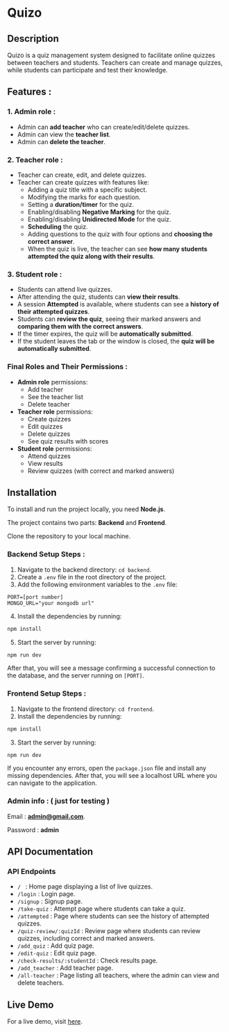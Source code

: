 # Quizo

## Description

Quizo is a quiz management system designed to facilitate online quizzes between teachers and students. Teachers can create and manage quizzes, while students can participate and test their knowledge.

## Features :

### 1. Admin role :

- Admin can **add teacher** who can create/edit/delete quizzes.
- Admin can view the **teacher list**.
- Admin can **delete the teacher**.

### 2. Teacher role :

- Teacher can create, edit, and delete quizzes.
- Teacher can create quizzes with features like:
  - Adding a quiz title with a specific subject.
  - Modifying the marks for each question.
  - Setting a **duration/timer** for the quiz.
  - Enabling/disabling **Negative Marking** for the quiz.
  - Enabling/disabling **Unidirected Mode** for the quiz.
  - **Scheduling** the quiz.
  - Adding questions to the quiz with four options and **choosing the correct answer**.
  - When the quiz is live, the teacher can see **how many students attempted the quiz along with their results**.

### 3. Student role :

- Students can attend live quizzes.
- After attending the quiz, students can **view their results**.
- A session **Attempted** is available, where students can see a **history of their attempted quizzes**.
- Students can **review the quiz**, seeing their marked answers and **comparing them with the correct answers**.
- If the timer expires, the quiz will be **automatically submitted**.
- If the student leaves the tab or the window is closed, the **quiz will be automatically submitted**.

### Final Roles and Their Permissions :

- **Admin role** permissions:
  - Add teacher
  - See the teacher list
  - Delete teacher
- **Teacher role** permissions:
  - Create quizzes
  - Edit quizzes
  - Delete quizzes
  - See quiz results with scores
- **Student role** permissions:
  - Attend quizzes
  - View results
  - Review quizzes (with correct and marked answers)

## Installation

To install and run the project locally, you need **Node.js**.

The project contains two parts: **Backend** and **Frontend**.

Clone the repository to your local machine.

### Backend Setup Steps :

1. Navigate to the backend directory: `cd backend`.
2. Create a `.env` file in the root directory of the project.
3. Add the following environment variables to the `.env` file:

```
PORT=[port number]
MONGO_URL="your mongodb url"
```

4. Install the dependencies by running:

```sh
npm install
```

5. Start the server by running:

```sh
npm run dev
```

After that, you will see a message confirming a successful connection to the database, and the server running on `[PORT]`.

### Frontend Setup Steps :

1. Navigate to the frontend directory: `cd frontend`.
2. Install the dependencies by running:

```sh
npm install
```

3. Start the server by running:

```sh
npm run dev
```

If you encounter any errors, open the `package.json` file and install any missing dependencies.
After that, you will see a localhost URL where you can navigate to the application.

### Admin info : ( just for testing )
Email : **admin@gmail.com**.

Password : **admin**


## API Documentation

### API Endpoints

- `/ ` : Home page displaying a list of live quizzes.
- `/login` : Login page.
- `/signup` : Signup page.
- `/take-quiz` : Attempt page where students can take a quiz.
- `/attempted` : Page where students can see the history of attempted quizzes.
- `/quiz-review/:quizId` : Review page where students can review quizzes, including correct and marked answers.
- `/add_quiz` : Add quiz page.
- `/edit-quiz` : Edit quiz page.
- `/check-results/:studentId` : Check results page.
- `/add_teacher` : Add teacher page.
- `/all-teacher` : Page listing all teachers, where the admin can view and delete teachers.

## Live Demo

For a live demo, visit [here](https://quizo-rosy.vercel.app/).

